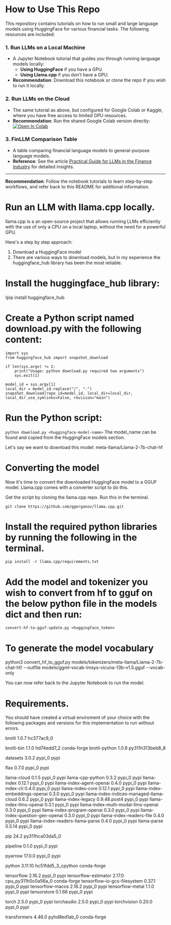 # How to Use This Repo

This repository contains tutorials on how to run small and large language models using HuggingFace for various financial tasks. The following resources are included:

### **1. Run LLMs on a Local Machine**
- A Jupyter Notebook tutorial that guides you through running language models locally:
  - **Using HuggingFace** if you have a GPU.
  - **Using Llama.cpp** if you don’t have a GPU.
- **Recommendation**: Download this notebook or clone the repo if you wish to run it locally.

### **2. Run LLMs on the Cloud**
- The same tutorial as above, but configured for Google Colab or Kaggle, where you have free access to limited GPU resources.
- **Recommendation**: Run the shared Google Colab version directly:
  [![Open In Colab](https://colab.research.google.com/assets/colab-badge.svg)](https://colab.research.google.com/drive/1cbOGsTa96las7bT0bG4cCKWPNzIRdQtb?usp=sharing)

### **3. FinLLM Comparison Table**
- A table comparing financial language models to general-purpose language models.
- **Reference**: See the article [Practical Guide for LLMs in the Finance Industry](https://rpc.cfainstitute.org/research/the-automation-ahead-content-series/practical-guide-for-llms-in-the-financial-industry) for detailed insights.

---

**Recommendation**: Follow the notebook tutorials to learn step-by-step workflows, and refer back to this README for additional information.

# Run an LLM with llama.cpp locally. 

llama.cpp is a an open-source project that allows running LLMs efficiently with the use of only a CPU on a local laptop, without the need for a powerful GPU.  

Here's a step by step approach:

1. Download a HuggingFace model
2. There are various ways to download models, but in my experience the huggingface_hub library has been the most reliable. 

# Install the huggingface_hub library:

!pip install huggingface_hub 

# Create a Python script named download.py with the following content:

```
import sys
from huggingface_hub import snapshot_download

if len(sys.argv) != 2:
    print("Usage: python download.py required two arguments")
    sys.exit(1)

model_id = sys.argv[1]
local_dir = model_id.replace("/", "-")
snapshot_download(repo_id=model_id, local_dir=local_dir, local_dir_use_symlinks=False, revision="main")
```


# Run the Python script:

```python download.py <huggingface-model-name>```  The model_name can be found and copied from the HuggingFace models section.

Let's say we want to download this model: meta-llama/Llama-2-7b-chat-hf


# Converting the model

Now it's time to convert the downloaded HuggingFace model to a GGUF model.
Llama.cpp comes with a converter script to do this.

Get the script by cloning the llama.cpp repo. Run this in the terminal.

```git clone https://github.com/ggerganov/llama.cpp.git```

# Install the required python libraries by running the following in the terminal.

```pip install -r llama.cpp/requirements.txt```


# Add the model and tokenizer you wish to convert from hf to gguf on the below python file in the models dict and then run: 

```convert-hf-to-gguf-update.py <huggingface_token>``` 
 
# To generate the model vocabulary

python3 convert_hf_to_gguf.py models/tokenizers/meta-llama/Llama-2-7b-chat-hf/ --outfile models/ggml-vocab-lmsys-vicuna-13b-v1.5.gguf --vocab-only


You can now refer back to the Jupyter Notebook to run the model. 


# Requirements. 
You should have created a virtual enviroment of your choice with the following packages and versions for this implementation to run without errors.

brotli                    1.0.7                hc377ac9_0

brotli-bin                1.1.0                hd74edd7_2    conda-forge
brotli-python             1.0.9           py311h313beb8_8

datasets                  3.0.2                    pypi_0    pypi

flax                      0.7.0                    pypi_0    pypi

llama-cloud               0.1.5                    pypi_0    pypi
llama-cpp-python          0.3.2                    pypi_0    pypi
llama-index               0.12.1                   pypi_0    pypi
llama-index-agent-openai  0.4.0                    pypi_0    pypi
llama-index-cli           0.4.0                    pypi_0    pypi
llama-index-core          0.12.1                   pypi_0    pypi
llama-index-embeddings-openai 0.3.0                    pypi_0    pypi
llama-index-indices-managed-llama-cloud 0.6.2                    pypi_0    pypi
llama-index-legacy        0.9.48.post4             pypi_0    pypi
llama-index-llms-openai   0.3.1                    pypi_0    pypi
llama-index-multi-modal-llms-openai 0.3.0                    pypi_0    pypi
llama-index-program-openai 0.3.0                    pypi_0    pypi
llama-index-question-gen-openai 0.3.0                    pypi_0    pypi
llama-index-readers-file  0.4.0                    pypi_0    pypi
llama-index-readers-llama-parse 0.4.0                    pypi_0    pypi
llama-parse               0.5.14                   pypi_0    pypi

pip                       24.2            py311hca03da5_0

pipeline                  0.1.0                    pypi_0    pypi

pyarrow                   17.0.0                   pypi_0    pypi

python                    3.11.10         hc51fdd5_3_cpython    conda-forge

tensorflow                2.16.2                   pypi_0    pypi
tensorflow-estimator      2.17.0          cpu_py311h0c0a56a_0    conda-forge
tensorflow-io-gcs-filesystem 0.37.1                   pypi_0    pypi
tensorflow-macos          2.16.2                   pypi_0    pypi
tensorflow-metal          1.1.0                    pypi_0    pypi
tensorstore               0.1.66                   pypi_0    pypi

torch                     2.5.0                    pypi_0    pypi
torchaudio                2.5.0                    pypi_0    pypi
torchvision               0.20.0                   pypi_0    pypi

transformers              4.46.0             pyhd8ed1ab_0    conda-forge